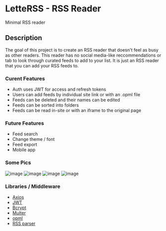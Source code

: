 # LetteRSS - RSS Reader
Minimal RSS reader

## Description
The goal of this project is to create an RSS reader that doesn't feel as busy as other readers.
This reader has no social media-like reccommendations or tab to look through curated feeds to add to your list. It is just an RSS reader that you can add your RSS feeds to.

### Curent Features
  <ul>
    <li>Auth uses JWT for access and refresh tokens</li>
    <li>Users can add feeds by individual site link or with an .opml file</li>
    <li>Feeds can be deleted and their names can be edited</li>
    <li>Feeds can be sorted into folders</li>
    <li>Feeds can be read in-site or with an iframe to the original page</li>
  </ul>
  
### Future Features
  <ul>
    <li>Feed search</li>
    <li>Change theme / font</li>
    <li>Feed export</li>
    <li>Mobile app</li>
  </ul>

### Some Pics
![image](https://github.com/user-attachments/assets/953b5d74-d868-438a-9263-bccf06534ecb)
![image](https://github.com/user-attachments/assets/ca6231d5-7461-4518-9f53-bd5e368897dc)
![image](https://github.com/user-attachments/assets/a4dce54f-af89-40c6-9ada-f4f9653ca214)
![image](https://github.com/user-attachments/assets/489161b0-215d-4630-a1b4-512a18e19ee5)  

### Libraries / Middleware
<ul>
  <li><a href="https://github.com/axios/axios">Axios</a></li>
  <li><a href="https://github.com/auth0/node-jsonwebtoken">JWT</a></li>
  <li><a href="https://github.com/pyca/bcrypt">Bcrypt</a></li>
  <li><a href="https://github.com/expressjs/multer">Multer</a></li>
  <li><a href="https://github.com/scripting/opmlpackage">opml</a></li>
  <li><a href="https://github.com/rbren/rss-parser">RSS parser</a></li>
</ul>
